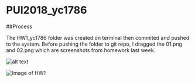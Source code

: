 # PUI2018_yc1786

##Process 

The HW1_yc1786 folder was created on terminal then commited and pushed to the system. Before pushing the folder to git repo, I dragged the 01.png and 02.png which are screenshots from homework last week.

![alt text](https://raw.githubusercontent.com/ycui12/PUI2018_yc1786/HW1_yc1786/branch/path/to/01.png) 

![Image of HW1](https://github.com/ycui12/PUI2018_yc1786/blob/master/HW1_yc1786/01.png)
